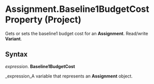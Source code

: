 
# Assignment.Baseline1BudgetCost Property (Project)

Gets or sets the baseline1 budget cost for an  **Assignment**. Read/write  **Variant**.


## Syntax

 _expression_. **Baseline1BudgetCost**

 _expression_A variable that represents an  **Assignment** object.

